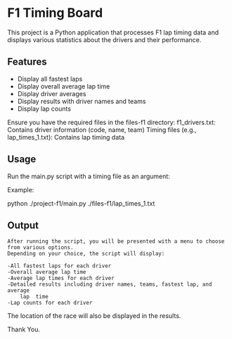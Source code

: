 # F1 Timing Board

This project is a Python application that processes F1 lap timing data and displays various statistics about the drivers and their performance.

## Features

- Display all fastest laps
- Display overall average lap time
- Display driver averages
- Display results with driver names and teams
- Display lap counts

Ensure you have the required files in the files-f1 directory:
f1_drivers.txt: Contains driver information (code, name, team)
Timing files (e.g., lap_times_1.txt): Contains lap timing data

## Usage

Run the main.py script with a timing file as an argument:

Example:

python ./project-f1/main.py ./files-f1/lap_times_1.txt

## Output
    After running the script, you will be presented with a menu to choose from various options. 
    Depending on your choice, the script will display:

    -All fastest laps for each driver
    -Overall average lap time
    -Average lap times for each driver
    -Detailed results including driver names, teams, fastest lap, and average 
        lap  time
    -Lap counts for each driver
The location of the race will also be displayed in the results.

Thank You.
